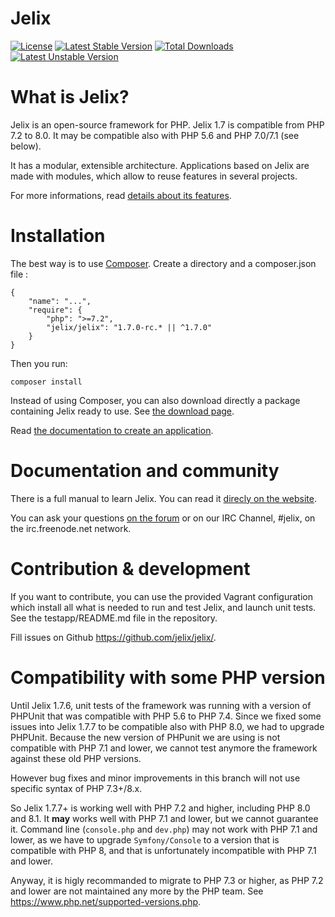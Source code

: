 # Jelix

[![License](https://poser.pugx.org/jelix/jelix/license)](https://packagist.org/packages/jelix/jelix)
[![Latest Stable Version](https://poser.pugx.org/jelix/jelix/v/stable)](https://packagist.org/packages/jelix/jelix)
[![Total Downloads](https://poser.pugx.org/jelix/jelix/downloads)](https://packagist.org/packages/jelix/jelix)
[![Latest Unstable Version](https://poser.pugx.org/jelix/jelix/v/unstable)](https://packagist.org/packages/jelix/jelix)

What is Jelix?
==============

Jelix is an open-source framework for PHP. Jelix 1.7 is compatible from PHP 7.2 to 8.0.
It may be compatible also with PHP 5.6 and PHP 7.0/7.1 (see below).

It has a modular, extensible architecture. Applications based on Jelix are made with
modules, which allow to reuse features in several projects.

For more informations, read [details about its features](https://jelix.org/articles/en/features).

Installation
============

The best way is to use [Composer](https://getcomposer.org).
Create a directory and a composer.json file : 

```
{
    "name": "...",
    "require": {
        "php": ">=7.2",
        "jelix/jelix": "1.7.0-rc.* || ^1.7.0"
    }
}
```

Then you run:

```
composer install
```

Instead of using Composer, you can also download directly a package containing Jelix ready
to use. See [the download page](https://jelix.org/articles/en/download).

Read [the documentation to create an application](https://docs.jelix.org/en/manual-1.7/installation/create-application).

Documentation and community
===========================

There is a full manual to learn Jelix. You can read it [direcly on the website](https://docs.jelix.org/en/manual-1.7).

You can ask your questions [on the forum](https://jelix.org/forums/forum/cat/2-english) or
on our IRC Channel, #jelix, on the irc.freenode.net network.

Contribution & development
===========================

If you want to contribute, you can use the provided Vagrant configuration
which install all what is needed to run and test Jelix, and launch unit tests. See the
testapp/README.md file in the repository.

Fill issues on Github https://github.com/jelix/jelix/.

Compatibility with some PHP version
====================================

Until Jelix 1.7.6, unit tests of the framework was running with a version of
PHPUnit that was compatible with PHP 5.6 to PHP 7.4. Since we fixed
some issues into Jelix 1.7.7 to be compatible also with PHP 8.0, we had to upgrade PHPUnit.
Because the new version of PHPunit we are using is not compatible with PHP 7.1 and lower, 
we cannot test anymore the framework against these old PHP versions.

However bug fixes and minor improvements in this branch will not use specific
syntax of PHP 7.3+/8.x.

So Jelix 1.7.7+ is working well with PHP 7.2 and higher, including PHP 8.0 and 8.1.
It **may** works well with PHP 7.1 and lower, but we cannot guarantee it.
Command line (`console.php` and `dev.php`) may not work with PHP 7.1 and lower, as
we have to upgrade `Symfony/Console` to a version that is compatible with PHP 8,
and that is unfortunately incompatible with PHP 7.1 and lower. 

Anyway, it is higly recommanded to migrate to PHP 7.3 or higher, as PHP 7.2 and
lower are not maintained any more by the PHP team. See https://www.php.net/supported-versions.php.

